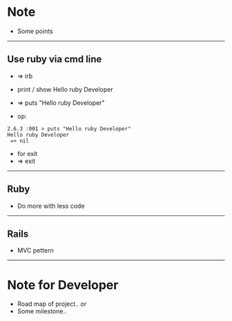 # Note

- Some points

---
## Use ruby via cmd line
- => irb

- print / show Hello ruby Developer
- => puts "Hello ruby Developer"
- op:
```
2.6.3 :001 > puts "Hello ruby Developer"
Hello ruby Developer
 => nil
```
- for exit
- => exit

---
## Ruby
- Do more with less code


---
## Rails
- MVC pettern



---
# Note for Developer

- Road map of project.. or
- Some milestone..
